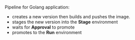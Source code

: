 Pipeline for Golang application:

* creates a new version then builds and pushes the image.
* stages the new version into the **Stage** environment
* waits for **Approval** to promote
* promotes to the **Run** environment
